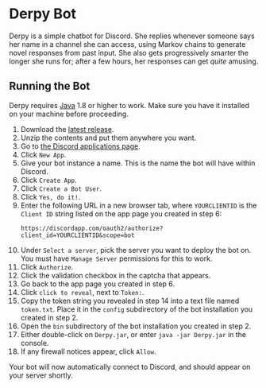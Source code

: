 # Derpy Bot

Derpy is a simple chatbot for Discord. She replies whenever someone says her name in a channel she can access, using
Markov chains to generate novel responses from past input. She also gets progressively smarter the longer she runs for;
after a few hours, her responses can get *quite* amusing.

## Running the Bot

Derpy requires [Java](https://java.com/en/download/index.html) 1.8 or higher to work. Make sure you have it installed on
your machine before proceeding.

1. Download the [latest release](../../releases/latest).
2. Unzip the contents and put them anywhere you want.
3. Go to [the Discord applications page](https://discordapp.com/developers/applications/me).
4. Click `New App`.
5. Give your bot instance a name. This is the name the bot will have within Discord.
6. Click `Create App`.
7. Click `Create a Bot User`.
8. Click `Yes, do it!`.
9. Enter the following URL in a new browser tab, where `YOURCLIENTID` is the `Client ID` string listed on the app page
you created in step 6:
   ```
   https://discordapp.com/oauth2/authorize?client_id=YOURCLIENTID&scope=bot
   ```
10. Under `Select a server`, pick the server you want to deploy the bot on. You must have `Manage Server` permissions
for this to work.
11. Click `Authorize`.
12. Click the validation checkbox in the captcha that appears.
13. Go back to the app page you created in step 6.
14. Click `click to reveal`, next to `Token:`.
15. Copy the token string you revealed in step 14 into a text file named `token.txt`. Place it in the `config`
subdirectory of the bot installation you created in step 2.
16. Open the `bin` subdirectory of the bot installation you created in step 2.
17. Either double-click on `Derpy.jar`, or enter `java -jar Derpy.jar` in the console.
18. If any firewall notices appear, click `Allow`.

Your bot will now automatically connect to Discord, and should appear on your server shortly.
